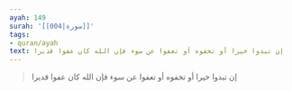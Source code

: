 ```yaml
---
ayah: 149
surah: '[[004|سورة]]'
tags:
- quran/ayah
text: إن تبدوا خيرا أو تخفوه أو تعفوا عن سوء فإن الله كان عفوا قديرا
---
```

> إن تبدوا خيرا أو تخفوه أو تعفوا عن سوء فإن الله كان عفوا قديرا
